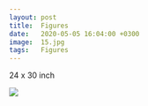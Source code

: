 ```yaml
---
layout: post
title:  Figures
date:   2020-05-05 16:04:00 +0300
image:  15.jpg
tags:   Figures
---
```

24 x 30 inch                                                                       

![]({{site.baseurl}}/img/15.jpg)


